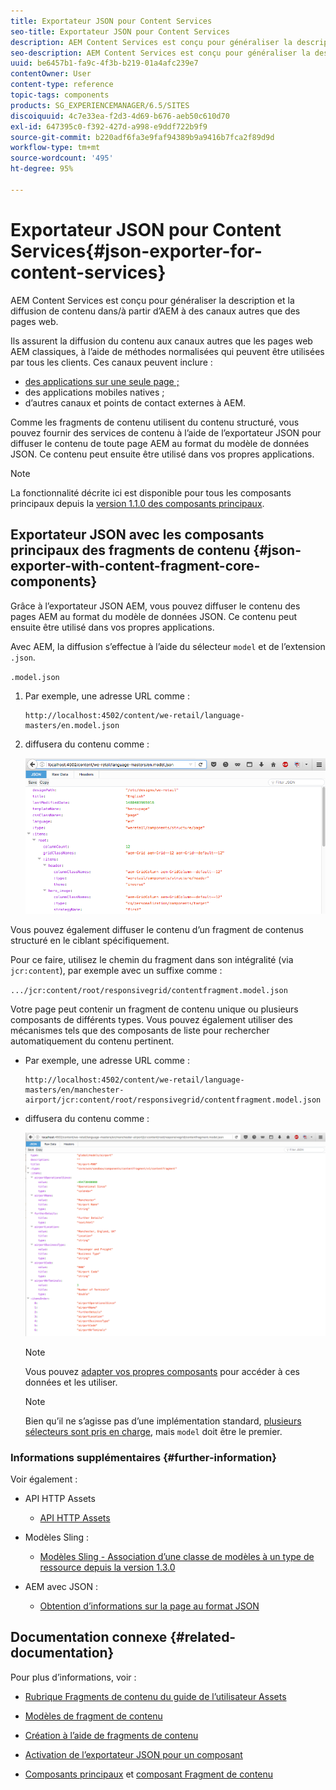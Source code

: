 ```yaml
---
title: Exportateur JSON pour Content Services
seo-title: Exportateur JSON pour Content Services
description: AEM Content Services est conçu pour généraliser la description et la diffusion de contenu dans/à partir d’AEM à des canaux autres que des pages web. Il assure la diffusion du contenu aux canaux autres que les pages web AEM classiques, à l’aide de méthodes normalisées qui peuvent être utilisées par tous les clients.
seo-description: AEM Content Services est conçu pour généraliser la description et la diffusion de contenu dans/à partir d’AEM à des canaux autres que des pages web. Il assure la diffusion du contenu aux canaux autres que les pages web AEM classiques, à l’aide de méthodes normalisées qui peuvent être utilisées par tous les clients.
uuid: be6457b1-fa9c-4f3b-b219-01a4afc239e7
contentOwner: User
content-type: reference
topic-tags: components
products: SG_EXPERIENCEMANAGER/6.5/SITES
discoiquuid: 4c7e33ea-f2d3-4d69-b676-aeb50c610d70
exl-id: 647395c0-f392-427d-a998-e9ddf722b9f9
source-git-commit: b220adf6fa3e9faf94389b9a9416b7fca2f89d9d
workflow-type: tm+mt
source-wordcount: '495'
ht-degree: 95%

---
```


# Exportateur JSON pour Content Services{#json-exporter-for-content-services}

AEM Content Services est conçu pour généraliser la description et la diffusion de contenu dans/à partir d’AEM à des canaux autres que des pages web.

Ils assurent la diffusion du contenu aux canaux autres que les pages web AEM classiques, à l’aide de méthodes normalisées qui peuvent être utilisées par tous les clients. Ces canaux peuvent inclure :

* [des applications sur une seule page ;](spa-walkthrough.md)
* des applications mobiles natives ;
* d’autres canaux et points de contact externes à AEM.

Comme les fragments de contenu utilisent du contenu structuré, vous pouvez fournir des services de contenu à l’aide de l’exportateur JSON pour diffuser le contenu de toute page AEM au format du modèle de données JSON. Ce contenu peut ensuite être utilisé dans vos propres applications.

>[!NOTE]
>
>La fonctionnalité décrite ici est disponible pour tous les composants principaux depuis la [version 1.1.0 des composants principaux](https://docs.adobe.com/content/docs/fr/core-components/v1.html).

## Exportateur JSON avec les composants principaux des fragments de contenu {#json-exporter-with-content-fragment-core-components}

Grâce à l’exportateur JSON AEM, vous pouvez diffuser le contenu des pages AEM au format du modèle de données JSON. Ce contenu peut ensuite être utilisé dans vos propres applications.

Avec AEM, la diffusion s’effectue à l’aide du sélecteur `model` et de l’extension `.json`.

`.model.json`

1. Par exemple, une adresse URL comme :

   ```shell
   http://localhost:4502/content/we-retail/language-masters/en.model.json
   ```

1. diffusera du contenu comme :

   ![chlimage_1-192](assets/chlimage_1-192.png)

Vous pouvez également diffuser le contenu d’un fragment de contenus structuré en le ciblant spécifiquement.

Pour ce faire, utilisez le chemin du fragment dans son intégralité (via `jcr:content`), par exemple avec un suffixe comme :

`.../jcr:content/root/responsivegrid/contentfragment.model.json`

Votre page peut contenir un fragment de contenu unique ou plusieurs composants de différents types. Vous pouvez également utiliser des mécanismes tels que des composants de liste pour rechercher automatiquement du contenu pertinent.

* Par exemple, une adresse URL comme :

   ```shell
   http://localhost:4502/content/we-retail/language-masters/en/manchester-airport/jcr:content/root/responsivegrid/contentfragment.model.json
   ```

* diffusera du contenu comme :

   ![chlimage_1-193](assets/chlimage_1-193.png)

   >[!NOTE]
   >
   >Vous pouvez [adapter vos propres composants](/help/sites-developing/json-exporter-components.md) pour accéder à ces données et les utiliser.

   >[!NOTE]
   >
   >Bien qu’il ne s’agisse pas d’une implémentation standard, [plusieurs sélecteurs sont pris en charge,](json-exporter-components.md#multiple-selectors) mais `model` doit être le premier.

### Informations supplémentaires {#further-information}

Voir également :

* API HTTP Assets

   * [API HTTP Assets](/help/assets/mac-api-assets.md)

* Modèles Sling :

   * [Modèles Sling - Association d’une classe de modèles à un type de ressource depuis la version 1.3.0](https://sling.apache.org/documentation/bundles/models.html#associating-a-model-class-with-a-resource-type-since-130)

* AEM avec JSON :

   * [Obtention d’informations sur la page au format JSON](/help/sites-developing/pageinfo.md)

## Documentation connexe {#related-documentation}

Pour plus d’informations, voir :

* [Rubrique Fragments de contenu du guide de l’utilisateur Assets](https://helpx.adobe.com/experience-manager/6-4/assets/user-guide.html?topic=/experience-manager/6-4/assets/morehelp/content-fragments.ug.js)

* [Modèles de fragment de contenu](/help/assets/content-fragments/content-fragments-models.md)
* [Création à l’aide de fragments de contenu](/help/sites-authoring/content-fragments.md)
* [Activation de l’exportateur JSON pour un composant](/help/sites-developing/json-exporter-components.md)

* [Composants principaux](https://docs.adobe.com/content/help/fr-FR/experience-manager-core-components/using/introduction.html) et [composant Fragment de contenu](https://helpx.adobe.com/experience-manager/core-components/using/content-fragment-component.html)
